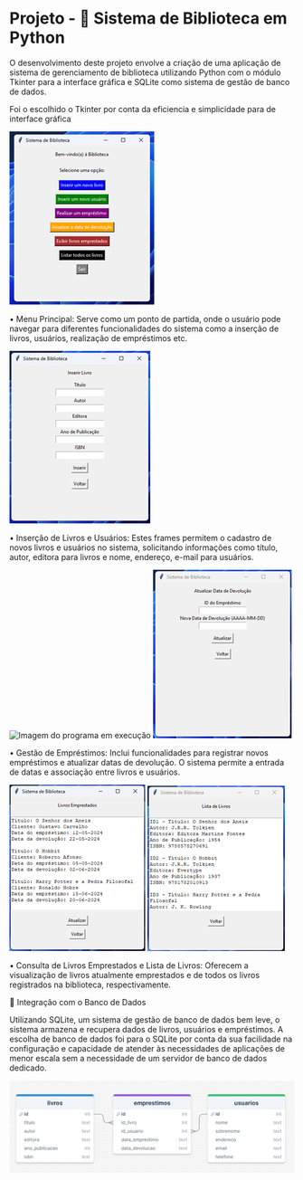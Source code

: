 # Projeto - 📖 Sistema de Biblioteca em Python

O desenvolvimento deste projeto envolve a criação de uma aplicação de sistema de gerenciamento de biblioteca utilizando Python com o módulo Tkinter para a interface gráfica e SQLite como sistema de gestão de banco de dados.

Foi o escolhido o Tkinter por conta da eficiencia e simplicidade para de interface gráfica

![Imagem do programa em execução](MenuPrincipal.png)

•	Menu Principal: Serve como um ponto de partida, onde o usuário pode navegar para diferentes funcionalidades do sistema como a inserção de livros, usuários, realização de empréstimos etc.

![Imagem do programa em execução](InserirLivro.png)

•	Inserção de Livros e Usuários: Estes frames permitem o cadastro de novos livros e usuários no sistema, solicitando informações como título, autor, editora para livros e nome, endereço, e-mail para usuários.

![Imagem do programa em execução](RealizarEmpréstimo.png)
![Imagem do programa em execução](AtualizarDatadeDevolução.png)

•	Gestão de Empréstimos: Inclui funcionalidades para registrar novos empréstimos e atualizar datas de devolução. O sistema permite a entrada de datas e associação entre livros e usuários.

![Imagem do programa em execução](LivrosEmprestados.png)
![Imagem do programa em execução](ListadeLivros.png)

•	Consulta de Livros Emprestados e Lista de Livros: Oferecem a visualização de livros atualmente emprestados e de todos os livros registrados na biblioteca, respectivamente.

🎲 Integração com o Banco de Dados

Utilizando SQLite, um sistema de gestão de banco de dados bem leve, o sistema armazena e recupera dados de livros, usuários e empréstimos. A escolha de banco de dados foi para o SQLite por conta da sua facilidade na configuração e capacidade de atender às necessidades de aplicações de menor escala sem a necessidade de um servidor de banco de dados dedicado.

![Imagem do programa em execução](DiagramadeBancodeDados.png)
